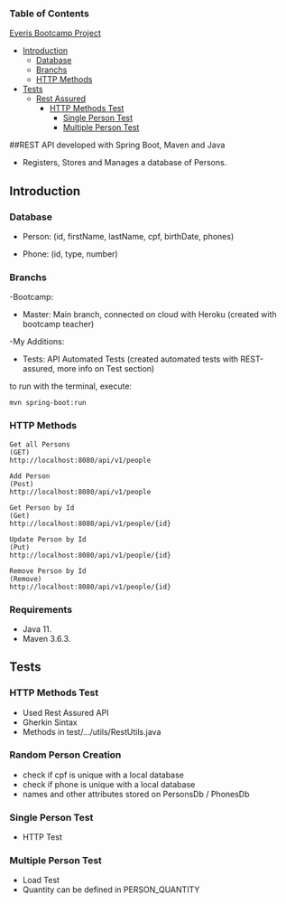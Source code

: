 ### Table of Contents
[Everis Bootcamp Project](https://github.com/JoaoPedroCorreia1/2021-2-dio-everis-person-api#rest-api-developed-with-spring-boot-maven-and-java)  
- [Introduction](#introduction)
  - [Database](#database)  
  - [Branchs](#branchs)
  - [HTTP Methods](#http-methods)
- [Tests](#tests)
  - [Rest Assured](#)
    - [HTTP Methods Test](#)
      - [Single Person Test](#)
      - [Multiple Person Test](#)

##REST API developed with Spring Boot, Maven and Java
- Registers, Stores and Manages a database of Persons.

## Introduction
### Database 

- Person: (id, firstName, lastName, cpf, birthDate, phones)

- Phone: (id, type, number)


### Branchs

-Bootcamp:
* Master: Main branch, connected on cloud with Heroku (created with bootcamp teacher)

-My Additions:
* Tests: API Automated Tests (created automated tests with REST-assured, more info on Test section)

to run with the terminal, execute:

```shell script
mvn spring-boot:run 
```

### HTTP Methods
```
Get all Persons
(GET)
http://localhost:8080/api/v1/people
```
```
Add Person
(Post)
http://localhost:8080/api/v1/people
```
```
Get Person by Id
(Get)
http://localhost:8080/api/v1/people/{id}
```
```
Update Person by Id
(Put)
http://localhost:8080/api/v1/people/{id}
```
```
Remove Person by Id
(Remove)
http://localhost:8080/api/v1/people/{id}
```

### Requirements

* Java 11.
* Maven 3.6.3.

## Tests

### HTTP Methods Test

- Used Rest Assured API
- Gherkin Sintax
- Methods in test/.../utils/RestUtils.java

### Random Person Creation

- check if cpf is unique with a local database
- check if phone is unique with a local database
- names and other attributes stored on PersonsDb / PhonesDb

### Single Person Test

- HTTP Test

### Multiple Person Test

- Load Test
- Quantity can be defined in PERSON_QUANTITY
